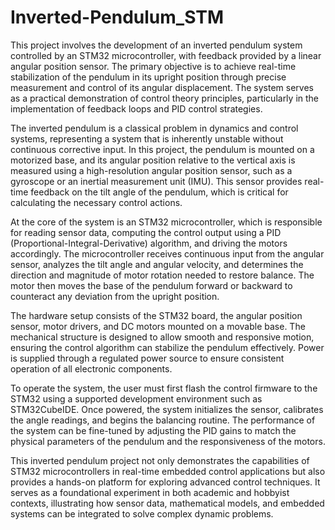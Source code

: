 # Inverted-Pendulum_STM
This project involves the development of an inverted pendulum system controlled by an STM32 microcontroller, with feedback provided by a linear angular position sensor. The primary objective is to achieve real-time stabilization of the pendulum in its upright position through precise measurement and control of its angular displacement. The system serves as a practical demonstration of control theory principles, particularly in the implementation of feedback loops and PID control strategies.

The inverted pendulum is a classical problem in dynamics and control systems, representing a system that is inherently unstable without continuous corrective input. In this project, the pendulum is mounted on a motorized base, and its angular position relative to the vertical axis is measured using a high-resolution angular position sensor, such as a gyroscope or an inertial measurement unit (IMU). This sensor provides real-time feedback on the tilt angle of the pendulum, which is critical for calculating the necessary control actions.

At the core of the system is an STM32 microcontroller, which is responsible for reading sensor data, computing the control output using a PID (Proportional-Integral-Derivative) algorithm, and driving the motors accordingly. The microcontroller receives continuous input from the angular sensor, analyzes the tilt angle and angular velocity, and determines the direction and magnitude of motor rotation needed to restore balance. The motor then moves the base of the pendulum forward or backward to counteract any deviation from the upright position.

The hardware setup consists of the STM32 board, the angular position sensor, motor drivers, and DC motors mounted on a movable base. The mechanical structure is designed to allow smooth and responsive motion, ensuring the control algorithm can stabilize the pendulum effectively. Power is supplied through a regulated power source to ensure consistent operation of all electronic components.

To operate the system, the user must first flash the control firmware to the STM32 using a supported development environment such as STM32CubeIDE. Once powered, the system initializes the sensor, calibrates the angle readings, and begins the balancing routine. The performance of the system can be fine-tuned by adjusting the PID gains to match the physical parameters of the pendulum and the responsiveness of the motors.

This inverted pendulum project not only demonstrates the capabilities of STM32 microcontrollers in real-time embedded control applications but also provides a hands-on platform for exploring advanced control techniques. It serves as a foundational experiment in both academic and hobbyist contexts, illustrating how sensor data, mathematical models, and embedded systems can be integrated to solve complex dynamic problems.
